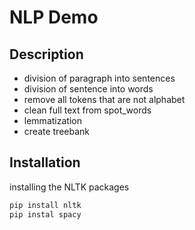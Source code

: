 # NLP Demo

## Description
- division of paragraph into sentences
- division of sentence into words
- remove all tokens that are not alphabet
- clean full text from spot_words
- lemmatization
- create treebank

## Installation
installing the NLTK packages
```bash
pip install nltk
pip instal spacy
```
